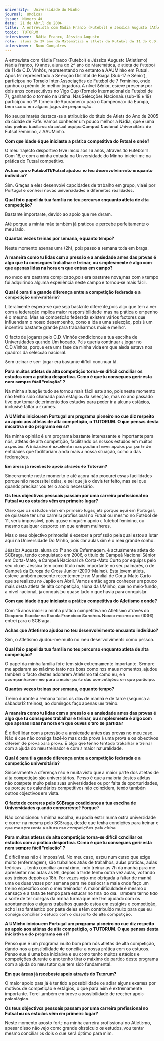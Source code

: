 ```yaml
---
university:  Universidade do Minho
journal:  UMdicas
issue:  Número 40
date:  21 de Abril de 2006
title:  A entrevista com Nádia Franco (Futebol) e Jéssica Augusto (Atletismo)
topic:  TUTORUM
interviewee:  Nádia Franco, Jéssica Augusto
role:  aluna do 2º ano de Matemática e atleta de Futebol de 11 do C.D. Vinhós, aluna do 1º ano de Enfermagem e atleta do SCBraga
interviewer:  Nuno Gonçalves
---
```

 A entrevista com Nádia Franco (Futebol) e Jéssica Augusto (Atletismo) Nádia Franco, 19 anos, aluna do 2º ano de Matemática, é atleta de Futebol de 11 do  C.D. Vinhós, representando no entanto a AAUMinho em Futsal. Após ter  representado a Selecção Distrital de Braga (Sub-17 e Sénior), participou no Torneio  Inter-Associações de Futebol de 7 Feminino, onde ganhou o prémio de melhor  jogadora. A nível Sénior, esteve presente por dois anos consecutivos no Vigo Cup  (Torneio Internacional de Futebol de 7), ganhando o torneio na última. Nas  Selecções Nacionais (sub-18 e 19) participou no 1º Torneio de Apuramento para o  Campeonato da Europa, bem como em alguns jogos de preparação.

 No seu palmarés destaca-se a atribuição do titulo de Atleta do Ano de 2005 da cidade  de Fafe. Vamos conhecer um pouco melhor a Nádia, que é uma das pedras basilares  da actual equipa Campeã Nacional Universitária de Futsal Feminino, a AAUMinho.

**Com que idade é que iniciaste a prática competitiva do Futsal e onde?**

 O meu trajecto desportivo teve inicio aos 16 anos, através do Futebol 11. Com 18, e com a minha entrada na Universidade do Minho, iniciei-me na prática do Futsal competitivo.

**Achas que o Futebol11/Futsal ajudou no teu desenvolvimento enquanto individuo?**

 Sim. Graças a eles desenvolvi capcidades de trabalho em grupo, viajei por Portugal e conheci novas universidades e diferentes realidades.

**Qual foi o papel da tua familia no teu percurso enquanto atleta de alta competição?**

 Bastante importante, devido ao apoio que me deram.

 Até porque a minha mãe também já praticou e percebe perfeitamente o meu lado.

**Quantas vezes treinas por semana, e quanto tempo?**

 Neste momento apenas uma (2h), pois passo a semana toda em braga.

**A maneira como tu lidas com a pressão e a ansiedade antes das provas é algo que tu consegues trabalhar e treinar, ou simplesmente é algo com que apenas lidas na hora em que entras em campo?**

 No início era bastante complicado,pois era bastante nova,mas com o tempo fui adquirindo alguma experiência neste campo e tornou-se mais fácil.

**Qual é para ti a grande diferença entre a competição federada e a competição universitária?**

 Literalmente espera-se que seja bastante diferente,pois algo que tem a ver com a federação implica maior responsibilidade, mas na prática o empenho é o mesmo. Mas na competição federada existem vários factores que influenciam o nosso desempenho, como a ida a uma selecção, pois é um incentivo bastante grande para trabalharmos mais e melhor.

 O facto de jogares pelo C.D. Vinhós condicionou a tua escolha de Universidades quando Um bocado. Pois queria continuar a jogar no C.D.Vinhós, porque era uma fase da minha vida em que ainda estava nos quadros da selecção nacional.

 Sem treinar e sem jogar era bastante difícil continuar lá.

**Para muitos atletas de alta competição torna-se difícil conciliar os estudos com a prática desportiva. Como é que tu consegues gerir esta nem sempre fácil “relação” ?**

 Na minha situação tudo se tornou mais fácil este ano, pois neste momento não tenho sido chamada para estágios da selecção, mas no ano passado tive que tomar deterimento dos estudos para poder ir a alguns estágios, inclusivé faltar a exames.

**A UMinho iniciou em Portugal um programa pioneiro no que diz respeito ao apoio aos atletas de alta competição, o TUTORUM. O que pensas desta iniciativa e do programa em si?**

 Na minha opinião é um programa bastante interessante e importante para nós, atletas de alta competição, facilitando os nossos estudos em muitos aspectos. A iniciativa é excelente mas podiam haver apoios por parte de entidades que facilitariam ainda mais a nossa situação, como a das federações.

**Em áreas já recebeste apoio através do Tutorum?**

 Sinceramente neste momento e até agora não procurei essas facilidades porque não necessitei delas, e sei que já o devia ter feito, mas sei que quando precisar vou ter o apoio necessário.

**Os teus objectivos pessoais passam por uma carreira profissional no Futsal ou os estudos vêm em primeiro lugar?**

 Claro que os estudos vêm em primeiro lugar, até porque aqui em Portugal, se quisesse ter uma carreira profissional no Futsal ou mesmo no Futebol de 11, seria impossível, pois quase ninguém apoio o futebol feminino, ou mesmo qualquer desporto em que entrem mulheres.

 Mas o meu objectivo primordial é exercer a profissão pela qual estou a lutar aqui na Universidade Do Minho, pois dar aulas sim é o meu grande sonho.

 Jéssica Augusta, aluna do 1º ano de Enfermagem, é actualmente atleta do SCBraga,  tendo conquistado em 2006, o titulo de Campeã Nacional Sénior em Corta-Mato, e  Campeã Nacional de Corta-Mato Curto por equipas pelo seu clube. Jéssica tem  como titulo mais importante no seu palmarés, o de Campeã da Europa de Cross  Junior (2000-Malmo). Esta jovem atleta, esteve também presente recentemente no  Mundial de Corta-Mato Curto que se realizou no Japão em Abril. Vamos então agora  conhecer um pouco mais desta atleta de alta competição, aluna da UMinho, que no  meio-fundo, a nível nacional, já conquistou quase tudo o que havia para conquistar.

**Com que idade é que iniciaste a prática competitiva do Atletismo e onde?**

 Com 15 anos iniciei a minha prática competitiva no Atletismo através do Desporto Escolar na Escola Francisco Sanches. Nesse mesmo ano (1996) entrei para o SCBraga.

**Achas que Atletismo ajudou no teu desenvolvimento enquanto indivíduo?**

 Sim, o Atletismo ajudou-me muito no meu desenvolvimento como pessoa.

**Qual foi o papel da tua familia no teu percurso enquanto atleta de alta competição?**

 O papel da minha família foi e tem sido extremamente importante. Sempre me apoiaram ao máximo tanto nos bons como nos maus momentos, ajudou também o facto destes adorarem Atletismo tal como eu, e a acompanharem-me para a maior parte das competições em que participo.

**Quantas vezes treinas por semana, e quanto tempo?**

 Treino durante a semana todos os dias de manhã e de tarde (segunda a sábado/12 treinos), ao domingos faço apenas um treino.

**A maneira como tu lidas com a pressão e a ansiedade antes das provas é algo que tu consegues trabalhar e treinar, ou simplesmente é algo com que apenas lidas na hora em que ouves o tiro de partida?**

 É difícil lidar com a pressão e a ansiedade antes das provas no meu caso. Não é que não consiga fazê-lo mas cada prova é uma prova e os objectivos diferem de prova para prova. É algo que tenho tentado trabalhar e treinar com a ajuda do meu treinador e com a maior naturalidade.

**Qual é para ti a grande diferença entre a competição federada e a competição universitária?**

 Sinceramente a diferença não é muita visto que a maior parte dos atletas de alta competição são universitários. Penso é que a maioria destes atletas não compete muito pelas suas universidades ou por falta de oportunidades, ou porque os calendários  competitivos não coincidem, tendo também outros  objectivos em vista.

**O facto de correres pelo SCBraga condicionou a tua escolha de Universidades quando concorreste? Porque?**

 Não condicionou a minha escolha, eu podia estar numa outra universidade e correr na mesma pelo SCBraga, desde que tenha condições para treinar e que me apresente a altura nas competições pelo clube.

**Para muitos atletas de alta competição torna-se  difícil conciliar os estudos com a prática  desportiva. Como é que tu consegues gerir esta  nem sempre fácil “relação” ?**

 É difícil mas não é impossível. No meu caso, estou num curso que exige muito (enfermagem), são trabalhos atrás de trabalhos, aulas praticas, aulas teóricas … tento conciliar ao máximo, indo treinar as 7h da manha para me apresentar nas aulas as 9h, depois a tarde tenho outra vez aulas, voltando aos treinos depois as 18h. Por vezes vejo-me obrigada a faltar de manhã uma ou duas vezes por semana para me deslocar a maia onde faço um treino específico com o meu treinador. A maior dificuldade é mesmo o cansaço e a falta de tempo para estudar no final do dia. Também tenho tido a sorte de ter colegas da minha turma que me têm ajudado com os apontamentos e alguns trabalhos quando estou em estágios e competição, acho isso fantástico por parte deles e têm contribuído muito para que eu consiga conciliar o estudo com o desporto de alta competição.

**A UMinho iniciou em Portugal um programa pioneiro no que diz respeito ao apoio aos atletas de alta competição, o TUTORUM. O que pensas desta iniciativa e do programa em si?**

 Penso que é um programa muito bom para nós atletas de alta competição, dando-nos a possibilidade de conciliar a nossa prática com os estudos. Penso que é uma boa iniciativa e eu como tenho muitos estágios e competições durante o ano tenho tirar o máximo de partido deste programa com a ajuda do meu tutor que tem sido fundamental.

**Em que áreas já recebeste apoio através do Tutorum?**

 O maior apoio para já é ter tido a possibilidade de adiar alguns exames por motivos de competição e estágios, o que para mim é extremamente importante. Terei também em breve a possibilidade de receber apoio psicológico.

**Os teus objectivos pessoais passam por uma carreira profissional no Futsal ou os estudos vêm em primeiro lugar?**

 Neste momento aposto forte na minha carreira profissional no Atletismo, apesar disso não vejo como grande obstáculo os estudos, vou tentar mesmo conciliar os dois o que será óptimo para mim.

